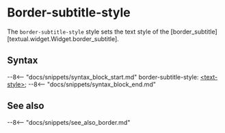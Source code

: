 # Border-subtitle-style

The `border-subtitle-style` style sets the text style of the [border_subtitle][textual.widget.Widget.border_subtitle].


## Syntax

--8<-- "docs/snippets/syntax_block_start.md"
border-subtitle-style: <a href="../../css_types/text_style">&lt;text-style&gt;</a>;
--8<-- "docs/snippets/syntax_block_end.md"


## See also

--8<-- "docs/snippets/see_also_border.md"

